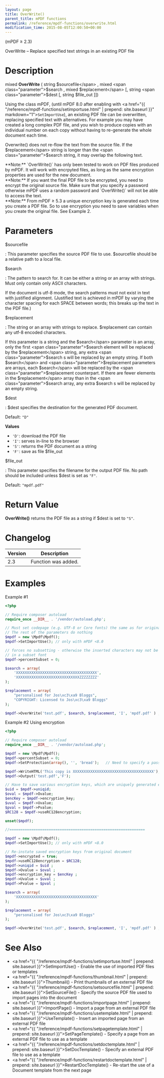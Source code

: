 ```yaml
---
layout: page
title: OverWrite()
parent_title: mPDF functions
permalink: /reference/mpdf-functions/overwrite.html
modification_time: 2015-08-05T12:00:50+00:00
---
```


(mPDF &ge; 2.3)

OverWrite – Replace specified text strings in an existing PDF file

# Description

mixed **OverWrite** (
string <span class="parameter">$sourcefile</span> ,
mixed <span class="parameter">$search</span> ,
mixed <span class="parameter">$replacement</span>
[, string <span class="parameter">$dest</span>
[, string <span class="parameter">$file_out</span>
]])

Using the class mPDF, (until mPDF 8.0 after enabling with <a href="{{ "/reference/mpdf-functions/setimportuse.html" | prepend: site.baseurl }}" markdown="1">`SetImportUse`</a>), an existing PDF file can be overwritten, replacing specified text with alternatives.
For example you may have created a long complex PDF file, and you wish to produce copies with an individual number on
each copy without having to re-generate the whole document each time.

Overwrite() does not re-flow the text from the source file. If the <span class="parameter">$replacement</span> string
is longer than the <span class="parameter">$search</span> string, it may overlap the following text.

<div class="alert alert-info" role="alert" markdown="1">
  **Note:** `OverWrite()` has only been tested to work on PDF files produced by mPDF. It will work
  with encrpyted files, as long as the same encryption properties are used for the new document.
</div>

<div class="alert alert-info" role="alert" markdown="1">
  **Note:** If you want the final PDF file to be encrypted, you need to encrypt the original source
  file. Make sure that you specify a password otherwise mPDF uses a random password and `OverWrite()` will not
  be able to access the text.
</div>

<div class="alert alert-info" role="alert" markdown="1">
  **Note:** From mPDF &ge; 5.3 a unique encryption key is generated each time you create a PDF file.
  So to use encryption you need to save variables when you create the original file. See Example 2.
</div>

# Parameters

<span class="parameter">$sourcefile</span>

: This parameter specifies the source PDF file to use. <span class="parameter">$sourcefile</span> should be a relative
  path to a local file.

<span class="parameter">$search</span>

: The pattern to search for. It can be either a string or an array with strings. Must only contain only ASCII characters.

  If the document is utf-8 mode, the search patterns must not exist in text with justified alignment. (Justified
  text is achieved in mPDF by varying the character spacing for each <span class="smallblock">SPACE</span> between
  words; this breaks up the text in the PDF file.)

<span class="parameter">$replacement</span>

: The string or an array with strings to replace. <span class="parameter">$replacement</span> can contain any utf-8
  encoded characters.

  If this parameter is a string and the <span class="parameter">$search</span> parameter is an array, only the
  first <span class="parameter">$search</span> element will be replaced by the <span class="parameter">$replacement</span>
  string, any extra <span class="parameter">$search</span> s will be replaced by an empty string. If both
  <span class="parameter">$search</span> and <span class="parameter">$replacement</span> parameters are arrays,
  each <span class="parameter">$search</span> will be replaced by the <span class="parameter">$replacement</span>
  counterpart. If there are fewer elements in the <span class="parameter">$replacement</span> array than in the
  <span class="parameter">$search</span> array, any extra <span class="parameter">$search</span> s will be replaced
  by an empty string.

<span class="parameter">$dest</span>

: <span class="parameter">$dest</span> specifies the destination for the generated PDF document.

  Default: `"D"`

  **Values**

  * `'D'`: download the PDF file
  * `'I'`: serves in-line to the browser
  * `'S'`: returns the PDF document as a string
  * `'F'`: save as file <span class="parameter">$file_out</span>

<span class="parameter">$file_out</span>

: This parameter specifies the filename for the output PDF file. No path should be included unless
  <span class="parameter">$dest</span> is set as `"F"`.

  Default: `"mpdf.pdf"`

# Return Value

**OverWrite()** returns the PDF file as a string if <span class="parameter">$dest</span> is set to `"S"`.

# Changelog

<table class="table">
<thead>
<tr>
    <th>Version</th>
    <th>Description</th>
</tr>
</thead>
<tbody>
<tr>
    <td>2.3</td>
    <td>Function was added.</td>
</tr>
</tbody>
</table>

# Examples

Example #1

```php
<?php

// Require composer autoload
require_once __DIR__ . '/vendor/autoload.php';

// Must set codepage (e.g. UTF-8 or Core fonts) the same as for original document
// The rest of the parameters do nothing
$mpdf = new \Mpdf\Mpdf();
$mpdf->SetImportUse(); // only with mPDF <8.0

// forces no subsetting - otherwise the inserted characters may not be contained
// in a subset font
$mpdf->percentSubset = 0;

$search = array(
	'XXXXXXXXXXXXXXXXXXXXXXXXXXXXXXXXXXXXX',
	'XXXXXXXXXXXXXXXXXXXXXXXXXXXXXZZZZZZZZ'
);

$replacement = array(
	"personalised for Jos\xc3\xa9 Bloggs",
	"COPYRIGHT: Licensed to Jos\xc3\xa9 Bloggs"
);

$mpdf->OverWrite('test.pdf', $search, $replacement, 'I', 'mpdf.pdf' ) ;

```

Example #2  Using encryption

```php
<?php

// Require composer autoload
require_once __DIR__ . '/vendor/autoload.php';

$mpdf = new \Mpdf\Mpdf();
$mpdf->percentSubset = 0;
$mpdf->SetProtection(array(), '', 'bread');   // Need to specify a password

$mpdf->WriteHTML('This copy is XXXXXXXXXXXXXXXXXXXXXXXXXXXXXXXXXXXXX');
$mpdf->Output('test.pdf','F');

// Have to save various encryption keys, which are uniquely generated each document
$uid = $mpdf->uniqid;
$oval = $mpdf->Ovalue;
$encKey = $mpdf->encryption_key;
$uval = $mpdf->Uvalue;
$pval = $mpdf->Pvalue;
$RC128 = $mpdf->useRC128encryption;

unset($mpdf);

//==============================================================

$mpdf = new \Mpdf\Mpdf();
$mpdf->SetImportUse(); // only with mPDF <8.0

// Re-instate saved encryption keys from original document
$mpdf->encrypted = true;
$mpdf->useRC128encryption = $RC128;
$mpdf->uniqid = $uid ;
$mpdf->Ovalue = $oval ;
$mpdf->encryption_key = $encKey ;
$mpdf->Uvalue = $uval ;
$mpdf->Pvalue = $pval ;

$search = array(
	'XXXXXXXXXXXXXXXXXXXXXXXXXXXXXXXXXXXXX'
);

$replacement = array(
	"personalised for Jos\xc3\xa9 Bloggs"
);

$mpdf->OverWrite('test.pdf', $search, $replacement, 'I', 'mpdf.pdf' ) ;

```

# See Also

- <a href="{{ "/reference/mpdf-functions/setimportuse.html" | prepend: site.baseurl }}">SetImportUse()</a> - Enable the use of imported PDF files or templates
- <a href="{{ "/reference/mpdf-functions/thumbnail.html" | prepend: site.baseurl }}">Thumbnail()</a> - Print thumbnails of an external PDF file
- <a href="{{ "/reference/mpdf-functions/setsourcefile.html" | prepend: site.baseurl }}">SetSourceFile()</a> - Specify the source PDF file used to import pages into the document
- <a href="{{ "/reference/mpdf-functions/importpage.html" | prepend: site.baseurl }}">ImportPage()</a> - Import a page from an external PDF file
- <a href="{{ "/reference/mpdf-functions/usetemplate.html" | prepend: site.baseurl }}">UseTemplate()</a> - Insert an imported page from an external PDF file
- <a href="{{ "/reference/mpdf-functions/setpagetemplate.html" | prepend: site.baseurl }}">SetPageTemplate()</a> - Specify a page from an external PDF file to use as a template
- <a href="{{ "/reference/mpdf-functions/setdoctemplate.html" | prepend: site.baseurl }}">SetDocTemplate()</a> - Specify an external PDF file to use as a template
- <a href="{{ "/reference/mpdf-functions/restartdoctemplate.html" | prepend: site.baseurl }}">RestartDocTemplate()</a> - Re-start the use of a Document template from the next page
